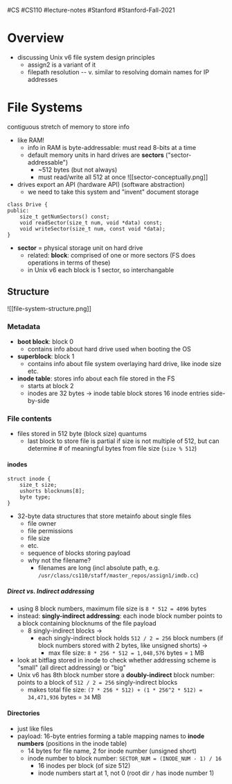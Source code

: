 #CS #CS110 #lecture-notes #Stanford #Stanford-Fall-2021 
# Overview
- discussing Unix v6 file system design principles
	- assign2 is a variant of it
	- filepath resolution -- v. similar to resolving domain names for IP addresses

# File Systems
contiguous stretch of memory to store info
- like RAM!
	- info in RAM is byte-addressable: must read 8-bits at a time
	- default memory units in hard drives are **sectors** ("sector-addressable")
		- ~512 bytes (but not always)
		- must read/write all 512 at once
![[sector-conceptually.png]]
- drives export an API (hardware API) (software abstraction)
	- we need to take this system and "invent" document storage
```
class Drive {
public:
	size_t getNumSectors() const;
	void readSector(size_t num, void *data) const;
	void writeSector(size_t num, const void *data);
}
```
- **sector** = physical storage unit on hard drive
	- related: **block**: comprised of one or more sectors (FS does operations in terms of these)
	- in Unix v6 each block is 1 sector, so interchangable

## Structure
![[file-system-structure.png]]
### Metadata
- **boot block**: block 0
	- contains info about hard drive used when booting the OS
- **superblock**: block 1
	- contains info about file system overlaying hard drive, like inode size etc.
- **inode table**: stores info about each file stored in the FS
	- starts at block 2
	- inodes are 32 bytes -> inode table block stores 16 inode entries side-by-side

### File contents
- files stored in 512 byte (block size) quantums
	- last block to store file is partial if size is not multiple of 512, but can determine # of meaningful bytes from file size (`size % 512`)
#### inodes
```
struct inode {
	size_t size;
	ushorts blocknums[8];
	byte type;
}
```
- 32-byte data structures that store metainfo about single files
	- file owner
	- file permissions
	- file size
	- etc.
	- sequence of blocks storing payload
	- why not the filename?
		- filenames are long (incl absolute path, e.g. `/usr/class/cs110/staff/master_repos/assign1/imdb.cc`)
##### Direct vs. Indirect addressing
- using 8 block numbers, maximum file size is `8 * 512 = 4096` bytes
- instead: **singly-indirect addressing**: each inode block number points to a block containing blocknums of the file payload
	- 8 singly-indirect blocks ->
		- each singly-indirect block holds `512 / 2 = 256` block numbers (if block numbers stored with 2 bytes, like unsigned shorts) ->
			- max file size: `8 * 256 * 512 = 1,048,576` bytes = `1` MB
- look at bitflag stored in inode to check whether addressing scheme is "small" (all direct addressing) or "big"
- Unix v6 has 8th block number store a **doubly-indirect** block number: points to a block of `512 / 2 = 256` singly-indirect blocks
	- makes total file size: `(7 * 256 * 512) + (1 * 256^2 * 512) = 34,471,936` bytes = `34` MB

#### Directories
- just like files
- payload: 16-byte entries forming a table mapping names to **inode numbers** (positions in the inode table)
	- 14 bytes for file name, 2 for inode number (unsigned short)
	- inode number to block number: `SECTOR_NUM = (INODE_NUM - 1) / 16`
		- 16 inodes per block (of size 512)
		- inode numbers start at 1, not 0 (root dir `/` has inode number 1)